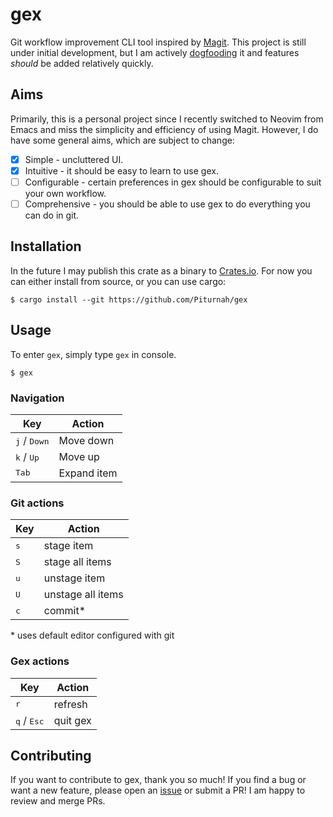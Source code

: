 # gex
Git workflow improvement CLI tool inspired by [Magit](https://github.com/magit/magit). This project is still under initial development, but I am actively [dogfooding](https://en.wikipedia.org/wiki/Eating_your_own_dog_food) it and features *should* be added relatively quickly.

## Aims
Primarily, this is a personal project since I recently switched to Neovim from Emacs and miss the simplicity and efficiency of using Magit. However, I do have some general aims, which are subject to change:

- [x] Simple - uncluttered UI.
- [x] Intuitive - it should be easy to learn to use gex.
- [ ] Configurable - certain preferences in gex should be configurable to suit your own workflow.
- [ ] Comprehensive - you should be able to use gex to do everything you can do in git.

## Installation
In the future I may publish this crate as a binary to [Crates.io](https://crates.io/). For now you can either install from source, or you can use cargo:

```console
$ cargo install --git https://github.com/Piturnah/gex
```

## Usage

To enter `gex`, simply type `gex` in console.

```console
$ gex
```

### Navigation

| Key                            | Action      |
| ------------------------------ | ---------   |
| <kbd>j</kbd> / <kbd>Down</kbd> | Move down   |
| <kbd>k</kbd> / <kbd>Up</kbd>   | Move up     |
| <kbd>Tab</kbd>                 | Expand item |

### Git actions

| Key          | Action            |
| ------------ | ----------------- |
| <kbd>s</kbd> | stage item        |
| <kbd>S</kbd> | stage all items   |
| <kbd>u</kbd> | unstage item      |
| <kbd>U</kbd> | unstage all items |
| <kbd>c</kbd> | commit\*          |

\* uses default editor configured with git

### Gex actions

| Key                           | Action   |
| ----------------------------- | -------- |
| <kbd>r</kbd>                  | refresh  |
| <kbd>q</kbd> / <kbd>Esc</kbd> | quit gex |

## Contributing

If you want to contribute to gex, thank you so much! If you find a bug or want a new feature, please open an [issue](https://github.com/Piturnah/gex/issues) or submit a PR! I am happy to review and merge PRs.
